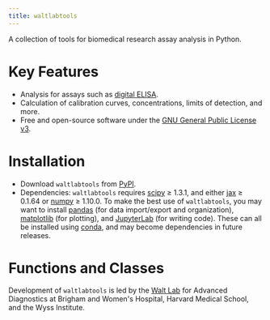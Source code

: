 ```yaml
---
title: waltlabtools
---
```


A collection of tools for biomedical research assay analysis in Python.

# Key Features

-   Analysis for assays such as [digital
    ELISA](https://dx.doi.org/10.1038%2Fnbt.1641).
-   Calculation of calibration curves, concentrations, limits of
    detection, and more.
-   Free and open-source software under the [GNU General Public License
    v3](https://www.gnu.org/licenses/gpl-3.0.en.html).

# Installation

-   Download `waltlabtools` from
    [PyPI](https://pypi.org/project/waltlabtools/).
-   Dependencies: `waltlabtools` requires
    [scipy](https://docs.scipy.org/doc/scipy/getting_started.html) ≥
    1.3.1, and either [jax](https://jax.readthedocs.io/en/latest/) ≥
    0.1.64 or [numpy](https://numpy.org/doc/stable/index.html) ≥ 1.10.0.
    To make the best use of `waltlabtools`, you may want to install
    [pandas](https://pandas.pydata.org) (for data import/export and
    organization), [matplotlib](https://matplotlib.org) (for plotting),
    and [JupyterLab](https://jupyterlab.readthedocs.io/en/stable/) (for
    writing code). These can all be installed using
    [conda](https://docs.conda.io/projects/conda/en/latest/user-guide/install/download.html),
    and may become dependencies in future releases.

# Functions and Classes

Development of `waltlabtools` is led by the [Walt
Lab](https://waltlab.bwh.harvard.edu) for Advanced Diagnostics at
Brigham and Women\'s Hospital, Harvard Medical School, and the Wyss
Institute.
